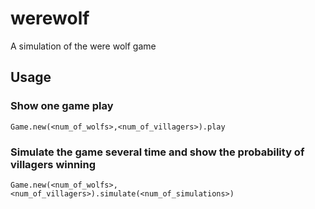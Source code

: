 # werewolf
A simulation of the were wolf game

## Usage
### Show one game play
```
Game.new(<num_of_wolfs>,<num_of_villagers>).play
```
### Simulate the game several time and show the probability of villagers winning
```
Game.new(<num_of_wolfs>,<num_of_villagers>).simulate(<num_of_simulations>)
```